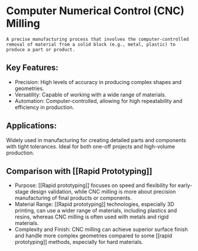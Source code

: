 # Computer Numerical Control (CNC) Milling
    A precise manufacturing process that involves the computer-controlled removal of material from a solid block (e.g., metal, plastic) to produce a part or product.

## Key Features:
- Precision: High levels of accuracy in producing complex shapes and geometries.
- Versatility: Capable of working with a wide range of materials.
- Automation: Computer-controlled, allowing for high repeatability and efficiency in production.

## Applications:
Widely used in manufacturing for creating detailed parts and components with tight tolerances. Ideal for both one-off projects and high-volume production.

## Comparison with [[Rapid Prototyping]]
- Purpose: [[Rapid prototyping]] focuses on speed and flexibility for early-stage design validation, while CNC milling is more about precision manufacturing of final products or components.
- Material Range: [[Rapid prototyping]] technologies, especially 3D printing, can use a wider range of materials, including plastics and resins, whereas CNC milling is often used with metals and rigid materials.
- Complexity and Finish: CNC milling can achieve superior surface finish and handle more complex geometries compared to some [[rapid prototyping]] methods, especially for hard materials.
